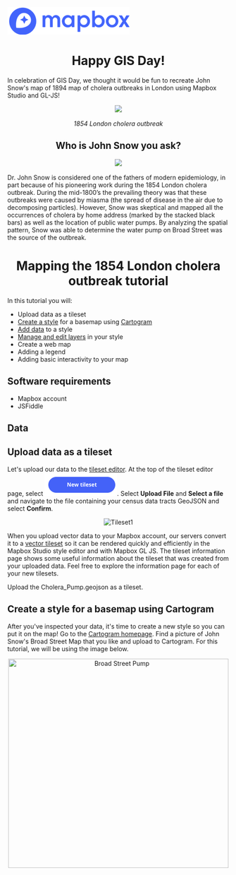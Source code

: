 <img src="https://github.com/mjdanielson/University-of-Buffalo/blob/master/Labs/Choropleth-Map/Images/Logo.png">


<h1 align="center"> Happy GIS Day! </h1>


In celebration of GIS Day, we thought it would be fun to recreate John Snow's map of 1894 map of cholera outbreaks in London using Mapbox Studio and GL-JS!

<p align="center">
  <img src="https://github.com/mjdanielson/Cholera-Map/blob/master/Images/broad-street-pump2.jpg">
  </p>

<p align="center"> <i> 1854 London cholera outbreak </i> </p>

<h2 align="center"> <strong> Who is John Snow you ask? </strong></h2>

<p align="center">
<img src="https://github.com/mjdanielson/Cholera-Map/blob/master/Images/Dr_John_Snow.jpg"> 
</p> 


Dr. John Snow is considered one of the fathers of modern epidemiology, in part because of his pioneering work during the 1854 London cholera outbreak. During the mid-1800’s the prevailing theory was that these outbreaks were caused by miasma (the spread of disease in the air due to decomposing particles). However, Snow was skeptical and mapped all the occurrences of cholera by home address (marked by the stacked black bars) as well as the location of public water pumps. By analyzing the spatial pattern, Snow was able to determine the water pump on Broad Street was the source of the outbreak.


<h1 align="center"> Mapping the 1854 London cholera outbreak tutorial</h1>

In this tutorial you will:

* Upload data as a tileset
* [Create a style](https://docs.mapbox.com/help/how-mapbox-works/map-design/#how-map-styles-work) for a basemap using [Cartogram](https://apps.mapbox.com/cartogram/#13.01/40.7251/-74.0051)
* [Add data](https://www.mapbox.com/help/uploads/) to a style
* [Manage and edit layers](https://www.mapbox.com/studio-manual/reference/styles/#style-editor) in your style
* Create a web map 
* Adding a legend 
* Adding basic interactivity to your map 

## Software requirements

* Mapbox account
* JSFiddle 

## Data

## Upload data as a tileset

Let's upload our data to the [tileset editor](https://studio.mapbox.com/tilesets/).  At the top of the tileset editor page, select
  <img src="https://github.com/mjdanielson/University-of-Buffalo/blob/master/Labs/Choropleth-Map/Images/Tileset.png" title="Tileset Upload">. Select __Upload File__ and __Select a file__ and navigate to the file containing your census data tracts GeoJSON and select __Confirm__. 

  <p align= 'center'>
  <img src="https://github.com/mjdanielson/Cholera-Map/blob/master/Images/Screen%20Shot%202019-09-05%20at%204.11.18%20PM.png" title="Tileset1">
  </p>

When you upload vector data to your Mapbox account, our servers convert it to a [vector tileset](https://docs.mapbox.com/help/glossary/tileset/) so it can be rendered quickly and efficiently in the Mapbox Studio style editor and with Mapbox GL JS. The tileset information page shows some useful information about the tileset that was created from your uploaded data. Feel free to explore the information page for each of your new tilesets. 

Upload the Cholera_Pump.geojson as a tileset. 


## Create a style for a basemap using Cartogram 
  
After you've inspected your data, it's time to create a new style so you can put it on the map! Go to the [Cartogram homepage](https://apps.mapbox.com/cartogram/#13.01/40.7251/-74.0051). Find a picture of John Snow's Broad Street Map that you like and upload to Cartogram. For this tutorial, we will be using the image below. 

<p align="center">
  <img src="https://github.com/mjdanielson/Cholera-Map/blob/master/Images/broadstreet(source13)-large.jpg" width="500" height="474" title="Broad Street Pump"> 
</p>

